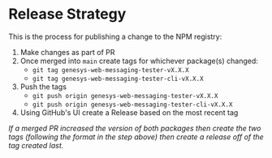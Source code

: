 # Release Strategy

This is the process for publishing a change to the NPM registry:

1. Make changes as part of PR
2. Once merged into `main` create tags for whichever package(s) changed:
   * `git tag genesys-web-messaging-tester-vX.X.X`
   * `git tag genesys-web-messaging-tester-cli-vX.X.X`
3. Push the tags
   * `git push origin genesys-web-messaging-tester-vX.X.X`
   * `git push origin genesys-web-messaging-tester-cli-vX.X.X`
4. Using GitHub's UI create a Release based on the most recent tag

_If a merged PR increased the version of both packages then create the two tags
(following the format in the step above) then create a release off of the
tag created last._
